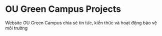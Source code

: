# OU Green Campus Projects
Website OU Green Campus chia sẻ tin tức, kiến thức và hoạt động bảo vệ môi trường
